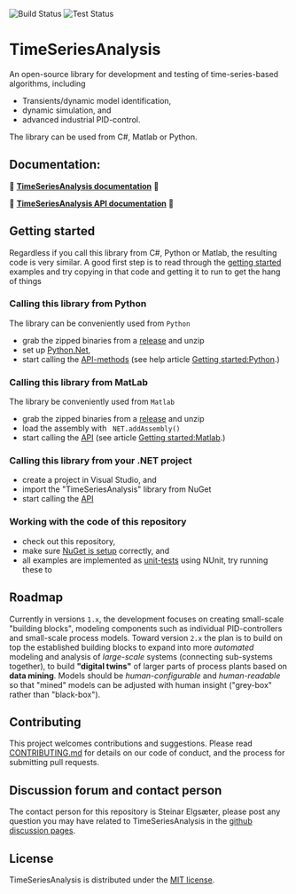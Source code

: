 
![Build Status](https://github.com/equinor/TimeSeriesAnalysis/actions/workflows/build.yml/badge.svg?branch=master)
![Test Status](https://github.com/equinor/TimeSeriesAnalysis/actions/workflows/tests.yml/badge.svg?branch=master)


# TimeSeriesAnalysis
An open-source library for development and testing of time-series-based algorithms, including
- Transients/dynamic model identification, 
- dynamic simulation, and
- advanced industrial PID-control. 

The library can be used from C#, Matlab or Python.

## Documentation:

:red_circle: **<a href="https://equinor.github.io/TimeSeriesAnalysis">TimeSeriesAnalysis documentation</a>** :red_circle:

:red_circle: **<a href="https://equinor.github.io/TimeSeriesAnalysis/api/TimeSeriesAnalysis.html">TimeSeriesAnalysis API documentation</a>** :red_circle:

## Getting started

Regardless if you call this library from C#, Python or Matlab, the resulting code is very similar. 
A good first step is to read through the [getting started](https://equinor.github.io/TimeSeriesAnalysis/articles/examples.html) examples 
and try copying in that code and getting it to run to get the hang of things

### Calling this library from Python

The library can be conveniently used from ``Python``
- grab the zipped binaries from a [release](https://github.com/equinor/TimeSeriesAnalysis/releases) and unzip 
- set up [Python.Net](http://pythonnet.github.io/),
- start calling the [API-methods](https://equinor.github.io/TimeSeriesAnalysis/api/TimeSeriesAnalysis.html) 
(see help article [Getting started:Python](https://equinor.github.io/TimeSeriesAnalysis/articles/python.html).)

### Calling this library from MatLab

The library be conveniently used from ``Matlab``
- grab the zipped binaries from a [release](https://github.com/equinor/TimeSeriesAnalysis/releases) and unzip 
- load the assembly with `` NET.addAssembly()``
- start calling the [API](https://equinor.github.io/TimeSeriesAnalysis/api/TimeSeriesAnalysis.html) 
(see article [Getting started:Matlab](https://equinor.github.io/TimeSeriesAnalysis/articles/matlab.html).)

### Calling this library from your .NET project

- create a project in Visual Studio, and 
- import the "TimeSeriesAnalysis" library from NuGet
- start calling the [API](https://equinor.github.io/TimeSeriesAnalysis/api/TimeSeriesAnalysis.html) 

### Working with the code of this repository

- check out this repository,
- make sure [NuGet is setup](https://equinor.github.io/TimeSeriesAnalysis/articles/nuget_setup.html) correctly, and
- all examples are implemented as [unit-tests](/articles/unit_tests.html) using NUnit, try running these to 

## Roadmap

Currently in versions ``1.x``, the development focuses on creating small-scale "building blocks", 
modeling components such as individual PID-controllers and small-scale process models.
 Toward version ``2.x`` the plan is to build on top the established building blocks to expand 
 into more *automated* modeling and analysis of *large-scale* systems (connecting sub-systems together), 
 to build **"digital twins"** of larger parts of process plants based on **data mining**. 
Models should be *human-configurable* and *human-readable* so that "mined" models can be adjusted with human insight ("grey-box" rather than "black-box").

## Contributing
This project welcomes contributions and suggestions. 
Please read [CONTRIBUTING.md](contributing.md) for details on our code of conduct, and the process for submitting pull requests. 

## Discussion forum and contact person
The contact person for this repository is Steinar Elgsæter, please post any question you may have related to TimeSeriesAnalysis 
in the [github discussion pages](https://github.com/equinor/TimeSeriesAnalysis/discussions).

## License
TimeSeriesAnalysis is distributed under the [MIT license](LICENSE).

